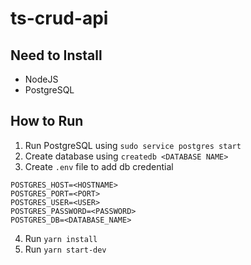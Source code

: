 # ts-crud-api

## Need to Install

- NodeJS
- PostgreSQL

## How to Run

1. Run PostgreSQL using `sudo service postgres start`
2. Create database using `createdb <DATABASE NAME>`
3. Create `.env` file to add db credential

```
POSTGRES_HOST=<HOSTNAME>
POSTGRES_PORT=<PORT>
POSTGRES_USER=<USER>
POSTGRES_PASSWORD=<PASSWORD>
POSTGRES_DB=<DATABASE_NAME>
```

4. Run `yarn install`
5. Run `yarn start-dev`
